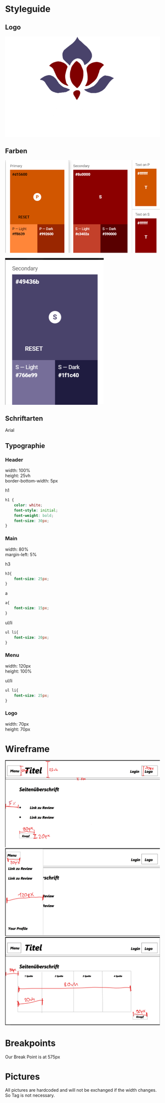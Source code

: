 # Styleguide

## Logo
![](../img/logo.png)

## Farben 

![img_1.png](img_1.png)

![img_2.png](img_2.png)

## Schriftarten

Arial

## Typographie

### Header

width:  100%  
height: 25vh  
border-bottom-width: 5px  

h1 

```css
h1 {
    color: white;
    font-style: initial;
    font-weight: bold;
    font-size: 30px;
}
```

### Main

width: 80%  
margin-left: 5%

h3 

```css
h3{
    font-size: 25px;
}
```

a

```css
a{
    font-size: 15px;
}
```

ul/li

```css
ul li{
    font-size: 20px;
}
```

### Menu

width:  120px    
height: 100%  


ul/li

```css
ul li{
    font-size: 25px;
}
```

### Logo

width: 70px  
height: 70px


# Wireframe

![img_3.png](img_3.png)
![img_4.png](img_4.png)
![img_5.png](img_5.png)

# Breakpoints

Our Break Point is at 575px

# Pictures 

All pictures are hardcoded and will not be exchanged if the width changes. So <picture> Tag is not necessary.